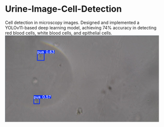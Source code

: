 # Urine-Image-Cell-Detection
 Cell detection in microscopy images. Designed and implemented a YOLOv11-based deep learning model, achieving 74% accuracy in detecting red blood cells, white blood cells, and epithelial cells.
![result](https://github.com/S001K/Urine-Image-Cell-Detection/blob/9fae18158020a1dd5c3dafbd79a7673e979e19fc/result.png)
